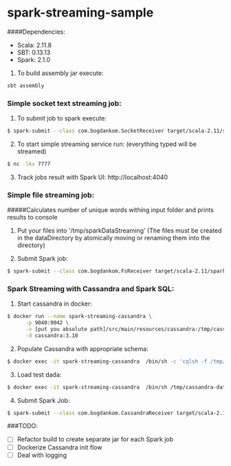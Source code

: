 # spark-streaming-sample

####Dependencies:
* Scala: 2.11.8
* SBT:   0.13.13
* Spark: 2.1.0

1. To build assembly jar execute:

```bash
sbt assembly
```

### Simple socket text streaming job:
1. To submit job to spark execute:

```bash
$ spark-submit --class com.bogdankom.SocketReceiver target/scala-2.11/spark-streaming-sample-assembly-1.0.jar local[4]
```

2. To start simple streaming service run: (everything typed will be streamed)

```bash
$ nc -lkv 7777
```

3. Track jobs result with Spark UI:
http://localhost:4040

### Simple file streaming job:
#####Calculates number of unique words withing input folder and prints results to console

1. Put your files into '/tmp/sparkDataStreaming' (The files must be created in the dataDirectory by atomically moving or renaming them into the directory)

2. Submit Spark job:

```bash
$ spark-submit --class com.bogdankom.FsReceiver target/scala-2.11/spark-streaming-sample-assembly-1.0.jar local[4]
```

### Spark Streaming with Cassandra and Spark SQL:
1. Start cassandra in docker:

```bash
$ docker run --name spark-streaming-cassandra \
      -p 9040:9042 \
      -v [put you absolute path]/src/main/resources/cassandra:/tmp/cassandra-data \
      -d cassandra:3.10
```

2. Populate Cassandra with appropriate schema:

```bash
$ docker exec -it spark-streaming-cassandra  /bin/sh -c 'cqlsh -f /tmp/cassandra-data/schema.cql'
```

3. Load test dada:

```bash
$ docker exec -it spark-streaming-cassandra  /bin/sh /tmp/cassandra-data/loadData.sh
```

4. Submit Spark Job:

```bash
$ spark-submit --class com.bogdankom.CassandraReceiver target/scala-2.11/spark-streaming-sample-assembly-1.0.jar local[4]
```



###TODO:

- [ ] Refactor build to create separate jar for each Spark job
- [ ] Dockerize Cassandra init flow
- [ ] Deal with logging